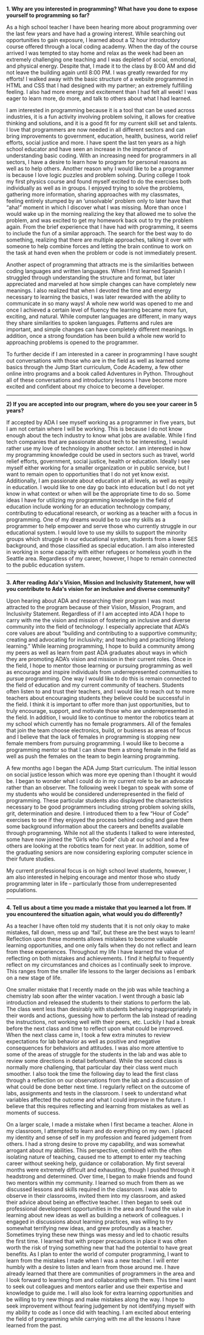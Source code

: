 **1. Why are you interested in programming? What have you done to expose yourself to programming so far?**  

As a high school teacher I have been hearing more about programming over the last few years and have had a growing interest.  While searching out opportunities to gain exposure, I learned about a 12 hour introductory course offered through a local coding academy.  When the day of the course arrived I was tempted to stay home and relax as the week had been an extremely challenging one teaching and I was depleted of social, emotional, and physical energy.  Despite that, I made it to the class by 8:00 AM and did not leave the building again until 8:00 PM.  I was greatly rewarded for my efforts!  I walked away with the basic structure of a website programmed in HTML and CSS that I had designed with my partner; an extremely fulfilling feeling. I also had more energy and excitement than I had felt all week!  I was eager to learn more, do more, and talk to others about what I had learned.  

I am interested in programming because it is a tool that can be used across industries, it is a fun activity involving problem solving, it allows for creative thinking and solutions, and it is a good fit for my current skill set and talents.  I love that programmers are now needed in all different sectors and can bring improvements to government, education, health, business, world relief efforts, social justice and more.   I have spent the last ten years as a high school educator and have seen an increase in the importance of understanding basic coding.  With an increasing need for programmers in all sectors, I have a desire to learn how to program for personal reasons as well as to help others.  Another reason why I would like to be a programmer is because I love logic puzzles and problem solving.  During college I took my first physics course and found myself excited to do the exercises both individually as well as in groups.  I enjoyed trying to solve the problems, gathering more information, sharing approaches with my classmates, feeling entirely stumped by an ‘unsolvable’ problem only to later have that “aha!” moment in which I discover what I was missing.  More than once I would wake up in the morning realizing the key that allowed me to solve the problem, and was excited to get my homework back out to try the problem again.  From the brief experience that I have had with programming, it seems to include the fun of a similar approach.  The search for the best way to do something, realizing that there are multiple approaches, talking it over with someone to help combine forces and letting the brain continue to work on the task at hand even when the problem or code is not immediately present.  

Another aspect of programming that attracts me is the similarities between coding languages and written languages.  When I first learned Spanish I struggled through understanding the structure and format, but later appreciated and marveled at how simple changes can have completely new meanings.  I also realized that when I devoted the time and energy necessary to learning the basics, I was later rewarded with the ability to communicate in so many ways! A whole new world was opened to me and once I achieved a certain level of fluency the learning became more fun, exciting, and natural.  While computer languages are different, in many ways they share similarities to spoken languages. Patterns and rules are important, and simple changes can have completely different meanings.  In addition, once a strong foundation has been build a whole new world to approaching problems is opened to the programmer.  

To further decide if I am interested in a career in programming I have sought out conversations with those who are in the field as well as learned some basics through the Jump Start curriculum, Code Academy, a few other online intro programs and a book called Adventures in Python.  Throughout all of these conversations and introductory lessons I have become more excited and confident about my choice to become a developer.  

---
**2)  If you are accepted into our program, where do you see your career in 5 years?**

If accepted by ADA I see myself working as a programmer in five years, but I am not certain where I will be working. This is because I do not know enough about the tech industry to know what jobs are available.  While I find tech companies that are passionate about tech to be interesting, I would rather use my love of technology in another sector.  I am interested in how my programming knowledge could be used in sectors such as travel, world relief efforts, government, social justice, health or education. Ideally I see myself either working for a smaller organization or in public service, but I want to remain open to opportunities that I do not yet know exist.  Additionally, I am passionate about education at all levels, as well as equity in education.  I would like to one day go back into education but I do not yet know in what context or when will be the appropriate time to do so.  Some ideas I have for utilizing my programming knowledge in the field of education include working for an education technology company, contributing to educational research, or working as a teacher with a focus in programming.  One of my dreams would be to use my skills as a programmer to help empower and serve those who currently struggle in our educational system.  I would love to use my skills to support the minority groups which struggle in our educational system, students from a lower SES background, and those classified as special education.  I am also interested in working in some capacity with either refugees or homeless youth in the Seattle area.  Regardless of my career, however, I hope to remain connected to the public education system.  

---
**3. After reading Ada's Vision, Mission and Inclusivity Statement, how will you contribute to Ada's vision for an inclusive and diverse community?**

Upon hearing about ADA and researching their program I was most attracted to the program because of their Vision, Mission, Program, and Inclusivity Statement. Regardless of if I am accepted into ADA I hope to carry with me the vision and mission of fostering an inclusive and diverse community into the field of technology.  I especially appreciate that ADA’s core values are about “building and contributing to a supportive community; creating and advocating for inclusivity; and teaching and practicing lifelong learning.”    While learning programming, I hope to build a community among my peers as well as learn from past ADA graduates about ways in which they are promoting ADA’s vision and mission in their current roles.  Once in the field, I hope to mentor those learning or pursuing programming as well as encourage and inspire individuals from underrepresented communities to pursue programming.  One way I would like to do this is remain connected to the field of education and my current community of teachers.  Students often listen to and trust their teachers, and I would like to reach out to more teachers about encouraging students they believe could be successful in the field.  I think it is important to offer more than just opportunities, but to truly encourage, support, and motivate those who are underrepresented in the field.  In addition, I would like to continue to mentor the robotics team at my school which currently has no female programmers.  All of the females that join the team choose electronics, build, or business as areas of focus and I believe that the lack of females in programming is stopping new female members from pursuing programming.  I would like to become a programming mentor so that I can show them a strong female in the field as well as push the females on the team to begin learning programming.  

A few months ago I began the ADA Jump Start curriculum.  The initial lesson on social justice lesson which was more eye opening than I thought it would be. I began to wonder what I could do in my current role to be an advocate rather than an observer. The following week I began to speak with some of my students who would be considered underrepresented in the field of programming. These particular students also displayed the characteristics necessary to be good programmers including strong problem solving skills, grit, determination and desire.  I introduced them to a few “Hour of Code” exercises to see if they enjoyed the process behind coding and gave them some background information about the careers and benefits available through programming.  While not all the students I talked to were interested, some have now joined the “Girls who Code” club at our school and a few others are looking at the robotics team for next year. In addition, some of the graduating seniors are now considering exploring computer science in their future studies.  

My current professional focus is on high school level students, however, I am also interested in helping encourage and mentor those who study programming later in life – particularly those from underrepresented populations. 

---
**4. Tell us about a time you made a mistake that you learned a lot from. If you encountered the situation again, what would you do differently?**  

As a teacher I have often told my students that it is not only okay to make mistakes, fall down, mess up and ‘fail’, but these are the best ways to learn! Reflection upon these moments allows mistakes to become valuable learning opportunities, and one only fails when they do not reflect and learn from these experiences. Throughout my life I have learned the value of reflecting on both mistakes and achievements.  I find it helpful to frequently reflect on my circumstances and choices as I continually seek to improve. This ranges from the smaller life lessons to the larger decisions as I embark on a new stage of life.  

One smaller mistake that I recently made on the job was while teaching a chemistry lab soon after the winter vacation.  I went through a basic lab introduction and released the students to their stations to perform the lab.  The class went less than desirably with students behaving inappropriately in their words and actions, guessing how to perform the lab instead of reading the instructions, not working well with their peers, etc.  Luckily I had a break before the next class and time to reflect upon what could be improved.  When the next class came in, I took a few extra minutes to review expectations for lab behavior as well as positive and negative consequences for behaviors and attitudes.  I was also more attentive to some of the areas of struggle for the students in the lab and was able to review some directions in detail beforehand. While the second class is normally more challenging, that particular day their class went much smoother. I also took the time the following day to lead the first class through a reflection on our observations from the lab and a discussion of what could be done better next time.  I regularly reflect on the outcome of labs, assignments and tests in the classroom.   I seek to understand what variables affected the outcome and what I could improve in the future. I believe that this requires reflecting and learning from mistakes as well as moments of success.   

On a larger scale, I made a mistake when I first became a teacher.  Alone in my classroom, I attempted to learn and do everything on my own.  I placed my identity and sense of self in my profession and feared judgement from others.  I had a strong desire to prove my capability, and was somewhat arrogant about my abilities. This perspective, combined with the often isolating nature of teaching, caused me to attempt to enter my teaching career without seeking help, guidance or collaboration. My first several months were extremely difficult and exhausting, though I pushed through it headstrong and determined. Over time, I began to make friends and found two mentors within my community.  I learned so much from them as we discussed lessons and skills required in the classroom. I was able to observe in their classrooms, invited them into my classroom, and asked their advice about being an effective teacher.  I then began to seek out professional development opportunities in the area and found the value in learning about new ideas as well as building a network of colleagues. I engaged in discussions about learning practices, was willing to try somewhat terrifying new ideas, and grew profoundly as a teacher. Sometimes trying these new things was messy and led to chaotic results the first time. I learned that with proper precautions in place it was often worth the risk of trying something new that had the potential to have great benefits.  As I plan to enter the world of computer programming, I want to learn from the mistakes I made when I was a new teacher.  I will enter humbly with a desire to listen and learn from those around me.  I have already learned that there are communities of programmers in the area and I look forward to learning from and collaborating with them.  This time I want to seek out colleagues and mentors earlier and use their expertise and knowledge to guide me.  I will also look for extra learning opportunities and be willing to try new things and make mistakes along the way. I hope to seek improvement without fearing judgement by not identifying myself with my ability to code as I once did with teaching. I am excited about entering the field of programming while carrying with me all the lessons I have learned from the past.  





